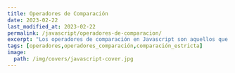 ```yaml
---
title: Operadores de Comparación
date: 2023-02-22
last_modified_at: 2023-02-22
permalink: /javascript/operadores-de-comparacion/
excerpt: "Los operadores de comparación en Javascript son aquellos que permiten comparar dos operandos y devolver un valor lógico."
tags: [operadores,operadores_comparación,comparación_estricta]
image:
  path: /img/covers/javascript-cover.jpg
---
```

